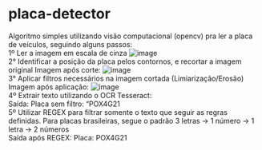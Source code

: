 # placa-detector
Algoritmo simples utilizando visão computacional (opencv) pra ler a placa de veículos, seguindo alguns passos:<br/>
1º Ler a imagem em escala de cinza
![image](https://github.com/felipemlx/placa-detector/assets/120753841/ea7dc88b-2ded-4520-ab6c-c15fea61a17d)<br/>
2° Identificar a posição da placa pelos contornos, e recortar a imagem original
Imagem após corte:
![image](https://github.com/felipemlx/placa-detector/assets/120753841/ca5671a8-f9e9-4031-9717-dceb78b0a2ab)<br/>
3° Aplicar filtros necessários na imagem cortada (Limiarização/Erosão)
Imagem após aplicação:
![image](https://github.com/felipemlx/placa-detector/assets/120753841/826c4124-9723-4dd3-ae77-417f6e6bbc7a)<br/>
4º Extrair texto utilizando o OCR Tesseract:<br/>
Saída: Placa sem filtro:  “POX4G21<br/>
5º Utilizar REGEX para filtrar somente o texto que seguir as regras definidas. Para placas brasileiras, segue o padrão 3 letras -> 1 número -> 1 letra -> 2 números<br/>
Saída após REGEX: Placa: POX4G21
